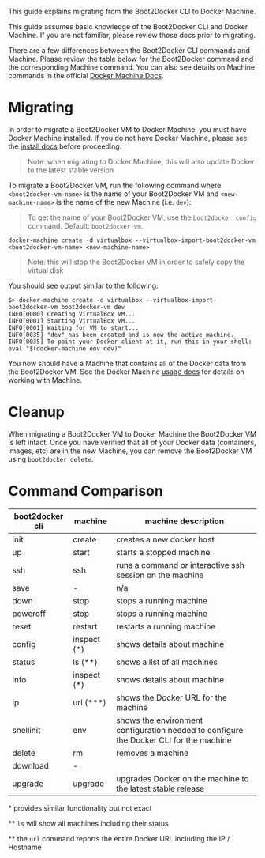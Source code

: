 This guide explains migrating from the Boot2Docker CLI to Docker Machine.

This guide assumes basic knowledge of the Boot2Docker CLI and Docker Machine.  If you are not familiar, please review those docs prior to migrating.

There are a few differences between the Boot2Docker CLI commands and Machine.  Please review the table below for the Boot2Docker command and the corresponding Machine command.  You can also see details on Machine commands in the official [Docker Machine Docs](http://docs.docker.com/machine/#subcommands).

# Migrating

In order to migrate a Boot2Docker VM to Docker Machine, you must have Docker Machine installed.  If you do not have Docker Machine, please see the [install docs](http://docs.docker.com/machine/#installation) before proceeding.

> Note: when migrating to Docker Machine, this will also update Docker to the latest stable version

To migrate a Boot2Docker VM, run the following command where `<boot2docker-vm-name>` is the name of your Boot2Docker VM and `<new-machine-name>` is the name of the new Machine (i.e. `dev`):

> To get the name of your Boot2Docker VM, use the `boot2docker config` command.  Default: `boot2docker-vm`.

```
docker-machine create -d virtualbox --virtualbox-import-boot2docker-vm <boot2docker-vm-name> <new-machine-name>
```

> Note: this will stop the Boot2Docker VM in order to safely copy the virtual disk

You should see output similar to the following:

```
$> docker-machine create -d virtualbox --virtualbox-import-boot2docker-vm boot2docker-vm dev
INFO[0000] Creating VirtualBox VM...                    
INFO[0001] Starting VirtualBox VM...                    
INFO[0001] Waiting for VM to start...                   
INFO[0035] "dev" has been created and is now the active machine. 
INFO[0035] To point your Docker client at it, run this in your shell: eval "$(docker-machine env dev)"
```

You now should have a Machine that contains all of the Docker data from the Boot2Docker VM.  See the Docker Machine [usage docs](http://docs.docker.com/machine/#getting-started-with-docker-machine-using-a-local-vm) for details on working with Machine.

# Cleanup
When migrating a Boot2Docker VM to Docker Machine the Boot2Docker VM is left intact.  Once you have verified that all of your Docker data (containers, images, etc) are in the new Machine, you can remove the Boot2Docker VM using `boot2docker delete`.

# Command Comparison

|  boot2docker cli | machine | machine description |
|----|----|----|
| init | create | creates a new docker host |
| up | start | starts a stopped machine |
| ssh | ssh | runs a command or interactive ssh session on the machine |
| save | - | n/a |
| down | stop | stops a running machine |
| poweroff | stop | stops a running machine |
| reset | restart | restarts a running machine |
| config | inspect (*) | shows details about machine |
| status | ls (**) | shows a list of all machines |
| info | inspect (*) | shows details about machine |
| ip | url (***) | shows the Docker URL for the machine |
| shellinit | env | shows the environment configuration needed to configure the Docker CLI for the machine |
| delete | rm | removes a machine |
| download | - | |
| upgrade | upgrade | upgrades Docker on the machine to the latest stable release |


\* provides similar functionality but not exact

** `ls` will show all machines including their status

** the `url` command reports the entire Docker URL including the IP / Hostname
